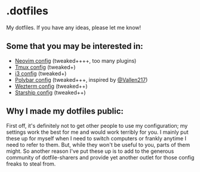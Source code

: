 # .dotfiles
My dotfiles. If you have any ideas, please let me know!

## Some that you may be interested in:
* [Neovim config](https://github.com/ArjunSahlot/.dotfiles/tree/main/.config/nvim) (tweaked++++, too many plugins)
* [Tmux config](https://github.com/ArjunSahlot/.dotfiles/tree/main/.config/tmux) (tweaked+)
* [i3 config](https://github.com/ArjunSahlot/.dotfiles/tree/main/.config/i3) (tweaked+)
* [Polybar config](https://github.com/ArjunSahlot/.dotfiles/tree/main/.config/polybar) (tweaked+++, inspired by [@Vallen217](https://github.com/Vallen217/dotfiles/))
* [Wezterm config](https://github.com/ArjunSahlot/.dotfiles/tree/main/.config/wezterm) (tweaked++)
* [Starship config](https://github.com/ArjunSahlot/.dotfiles/tree/main/.config/starship.toml) (tweaked++)

## Why I made my dotfiles public:
First off, it's definitely not to get other people to use my configuration; my settings work the best for me and would work terribly for you. I mainly put these up for myself when I need to switch computers or frankly anytime I need to refer to them. But, while they won't be useful to you, parts of them might. So another reason I've put these up is to add to the generous community of dotfile-sharers and provide yet another outlet for those config freaks to steal from.
